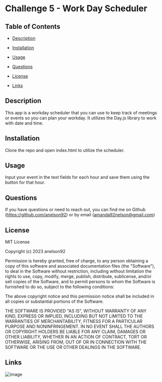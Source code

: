 # Challenge 5 - Work Day Scheduler

## Table of Contents
  
 * [Description](#Description)
  
 * [Installation](#Installation)
  
 * [Usage](#Usage)

 * [Questions](#Questions)
  
 * [License](#License)
 
 * [Links](#Links)
  
## Description
  
This app is a workday scheduler that you can use to keep track of meetings or events so you can plan your workday. It utilizes the Day.js library to work with date and time.

## Installation
  
Clone the repo and open index.html to utilize the scheduler. 
  
## Usage
  
Input your event in the text fields for each hour and save them using the button for that hour. 

## Questions
  
If you have questions or need to reach out, you can find me on Github (https://github.com/anelson92) or by email (amanda92nelson@gmail.com)
 
## License 

MIT License

Copyright (c) 2023 anelson92

Permission is hereby granted, free of charge, to any person obtaining a copy
of this software and associated documentation files (the "Software"), to deal
in the Software without restriction, including without limitation the rights
to use, copy, modify, merge, publish, distribute, sublicense, and/or sell
copies of the Software, and to permit persons to whom the Software is
furnished to do so, subject to the following conditions:

The above copyright notice and this permission notice shall be included in all
copies or substantial portions of the Software.

THE SOFTWARE IS PROVIDED "AS IS", WITHOUT WARRANTY OF ANY KIND, EXPRESS OR
IMPLIED, INCLUDING BUT NOT LIMITED TO THE WARRANTIES OF MERCHANTABILITY,
FITNESS FOR A PARTICULAR PURPOSE AND NONINFRINGEMENT. IN NO EVENT SHALL THE
AUTHORS OR COPYRIGHT HOLDERS BE LIABLE FOR ANY CLAIM, DAMAGES OR OTHER
LIABILITY, WHETHER IN AN ACTION OF CONTRACT, TORT OR OTHERWISE, ARISING FROM,
OUT OF OR IN CONNECTION WITH THE SOFTWARE OR THE USE OR OTHER DEALINGS IN THE
SOFTWARE.

## Links



![image](https://user-images.githubusercontent.com/115906480/230239218-22a3eb0a-e8e1-4b8d-917f-459b01ff9ebb.png)
